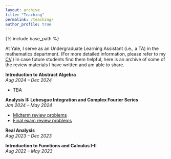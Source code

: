 ```yaml
---
layout: archive
title: "Teaching"
permalink: /teaching/
author_profile: true
---
```


{% include base_path %}

At Yale, I serve as an Undergraduate Learning Assistant (i.e., a TA) in the mathematics department. (For more detailed information, please refer to my [CV](https://luc-ta.github.io/cv/).) In case future students find them helpful, here is an archive of some of the review materials I have written and am able to share.

**Introduction to Abstract Algebra**\
_Aug 2024 – Dec 2024_
* TBA

**Analysis II: Lebesgue Integration and Complex Fourier Series**\
_Jan 2024 – May 2024_
* [Midterm review problems](../files/Math_305_midterm_review_worksheet.pdf)
* [Final exam review problems](../files/Math_305_final_review_worksheet.pdf) 

**Real Analysis**\
_Aug 2023 – Dec 2023_

**Introduction to Functions and Calculus I-II**\
_Aug 2022 – May 2023_
